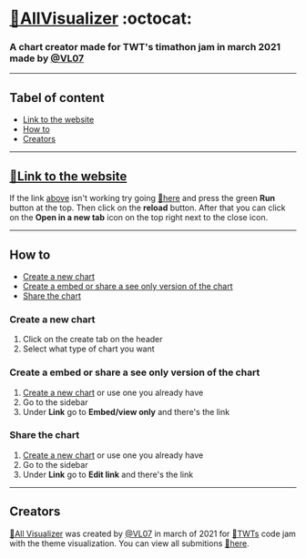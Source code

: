 # [🔗AllVisualizer](https://all-visualizer.vl07.repl.co/ "Link to replit.com") :octocat:
### A chart creator made for TWT's timathon jam in march 2021 made by [@VL07](https://github.com/VL07/)


------

## Tabel of content
* [Link to the website](#link-to-the-website)
* [How to](#how-to)
* [Creators](#creators)
------
## [🔗Link to the website](https://all-visualizer.vl07.repl.co/)
If the link [above](#link-to-the-website) isn't working try going [🔗here](https://replit.com/@VL07/All-Visualizer#main.py "Link to the project on Replit") and press the green **Run** button at the top. Then click on the **reload** button. After that you can click on the **Open in a new tab** icon on the top right next to the close icon.

------
## How to
* [Create a new chart](#create-a-new-chart)
* [Create a embed or share a see only version of the chart](#create-a-embed-or-share-a-see-only-version-of-the-chart)
* [Share the chart](#share-the-chart)

### Create a new chart
1. Click on the create tab on the header
2. Select what type of chart you want

### Create a embed or share a see only version of the chart
1. [Create a new chart](#create-a-new-chart) or use one you already have
2. Go to the sidebar
3. Under **Link** go to **Embed/view only** and there's the link

### Share the chart 
1. [Create a new chart](#create-a-new-chart) or use one you already have
2. Go to the sidebar
3. Under **Link** go to **Edit link** and there's the link

-------
## Creators
[🔗All Visualizer](https://all-visualizer.vl07.repl.co/ "Link to replit.com") was created by [@VL07](https://github.com/VL07/) in march of 2021 for [🔗TWTs](https://www.youtube.com/channel/UC4JX40jDee_tINbkjycV4Sg "TWTs Youtube channel") code jam with the theme visualization. You can view all submitions [🔗here](https://twtcodejam.net/timathon/).
